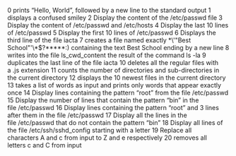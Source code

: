 0 prints “Hello, World”, followed by a new line to the standard output
1 displays a confused smiley
2 Display the content of the /etc/passwd file
3 Display the content of /etc/passwd and /etc/hosts
4 Display the last 10 lines of /etc/passwd
5 Display the first 10 lines of /etc/passwd
6 Displays the third line of the file iacta
7 creates a file named exactly \*\\'"Best School"\'\\*$\?\*\*\*\*\*:) containing the text Best School ending by a new line
8 writes into the file ls_cwd_content the result of the command ls -la
9 duplicates the last line of the file iacta
10 deletes all the regular files with a .js extension
11 counts the number of directories and sub-directories in the current directory
12 displays the 10 newest files in the current directory
13 takes a list of words as input and prints only words that appear exactly once
14 Display lines containing the pattern “root” from the file /etc/passwd
15 Display the number of lines that contain the pattern “bin” in the file /etc/passwd
16 Display lines containing the pattern “root” and 3 lines after them in the file /etc/passwd
17 Display all the lines in the file /etc/passwd that do not contain the pattern “bin”
18 Display all lines of the file /etc/ssh/sshd_config starting with a letter
19 Replace all characters A and c from input to Z and e respectively
20 removes all letters c and C from input
